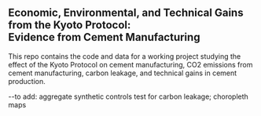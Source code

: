 ## Economic, Environmental, and Technical Gains from the Kyoto Protocol:<br>Evidence from Cement Manufacturing

This repo contains the code and data for a working project studying the effect of the Kyoto Protocol on cement manufacturing, CO2 emissions from cement manufacturing, carbon leakage, and technical gains in cement production.

--to add: aggregate synthetic controls test for carbon leakage; choropleth maps
